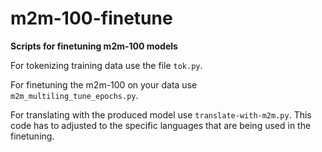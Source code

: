 # m2m-100-finetune
**Scripts for finetuning m2m-100 models**

For tokenizing training data use the file `tok.py`.

For finetuning the m2m-100 on your data use `m2m_multiling_tune_epochs.py`.

For translating with the produced model use `translate-with-m2m.py`. This code has to adjusted to the specific languages that are being used in the finetuning.
